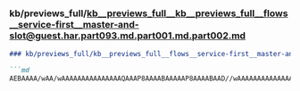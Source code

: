 ### kb/previews_full/kb__previews_full__kb__previews_full__flows__service-first__master-and-slot@guest.har.part093.md.part001.md.part002.md

```md
### kb/previews_full/kb__previews_full__flows__service-first__master-and-slot@guest.har.part093.md.part001.md (part 002)

```md
AEBAAAA/wAA/wAAAAAAAAAAAAAAAQAAAP8AAAABAAAAAP8AAAABAAD//wAAAAAAAAAAAAAAAAAAAAAAAAAAAAAAAAAAAQEAAP/
```

```

```
